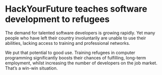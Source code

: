 # HackYourFuture teaches software development to refugees

The demand for talented software developers is growing rapidly. Yet many people who have left their country involuntarily are unable to use their abilities, lacking access to training and professional networks. 

We put that potential to good use. Training refugees in computer programming significantly boosts their chances of fulfilling, long-term employment, whilst increasing the number of developers on the job market. That’s a win-win situation.

